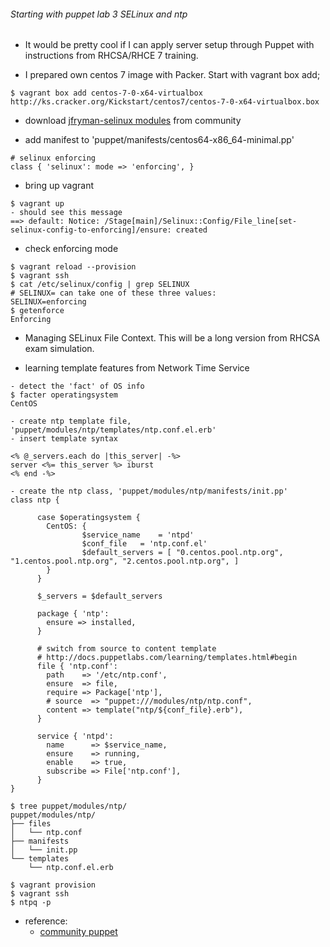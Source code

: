 ###### Starting with puppet lab 3 SELinux and ntp
* It would be pretty cool if I can apply server setup through Puppet with instructions from RHCSA/RHCE 7 training.

* I prepared own centos 7 image with Packer. Start with vagrant box add;
```
$ vagrant box add centos-7-0-x64-virtualbox http://ks.cracker.org/Kickstart/centos7/centos-7-0-x64-virtualbox.box
```

* download [jfryman-selinux modules](https://forge.puppetlabs.com/jfryman/selinux) from community

* add manifest to 'puppet/manifests/centos64-x86_64-minimal.pp'
```
# selinux enforcing
class { 'selinux': mode => 'enforcing', }
```

* bring up vagrant
```
$ vagrant up
- should see this message
==> default: Notice: /Stage[main]/Selinux::Config/File_line[set-selinux-config-to-enforcing]/ensure: created
```

- check enforcing mode
```
$ vagrant reload --provision
$ vagrant ssh
$ cat /etc/selinux/config | grep SELINUX
# SELINUX= can take one of these three values:
SELINUX=enforcing
$ getenforce
Enforcing
```

* Managing SELinux File Context. This will be a long version from RHCSA exam simulation.

* learning template features from Network Time Service
```
- detect the 'fact' of OS info
$ facter operatingsystem
CentOS

- create ntp template file, 'puppet/modules/ntp/templates/ntp.conf.el.erb'
- insert template syntax 

<% @_servers.each do |this_server| -%>
server <%= this_server %> iburst
<% end -%>

- create the ntp class, 'puppet/modules/ntp/manifests/init.pp'
class ntp {

      case $operatingsystem {
        CentOS: {
                $service_name    = 'ntpd'
                $conf_file   = 'ntp.conf.el'
                $default_servers = [ "0.centos.pool.ntp.org", "1.centos.pool.ntp.org", "2.centos.pool.ntp.org", ]
        }
      }

      $_servers = $default_servers

      package { 'ntp':
        ensure => installed,
      }

      # switch from source to content template
      # http://docs.puppetlabs.com/learning/templates.html#begin
      file { 'ntp.conf':
        path    => '/etc/ntp.conf',
        ensure  => file,
        require => Package['ntp'],
        # source  => "puppet:///modules/ntp/ntp.conf",
        content => template("ntp/${conf_file}.erb"),
      }

      service { 'ntpd':
        name      => $service_name,
        ensure    => running,
        enable    => true,
        subscribe => File['ntp.conf'],
      }
}

$ tree puppet/modules/ntp/
puppet/modules/ntp/
├── files
│   └── ntp.conf
├── manifests
│   └── init.pp
└── templates
    └── ntp.conf.el.erb

$ vagrant provision
$ vagrant ssh
$ ntpq -p
```

* reference:
  - [community puppet](forge.puppetlabs.com)
